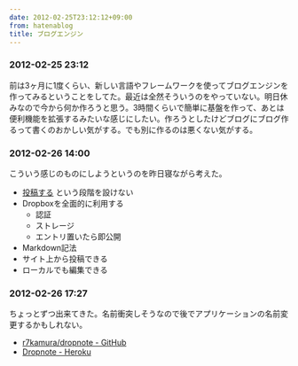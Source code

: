 ```yaml
---
date: 2012-02-25T23:12:12+09:00
from: hatenablog
title: ブログエンジン
---
```

### 2012-02-25 23:12

前は3ヶ月に1度くらい、新しい言語やフレームワークを使ってブログエンジンを作ってみるということをしてた。最近は全然そういうのをやっていない。明日休みなので今から何か作ろうと思う。3時間くらいで簡単に基盤を作って、あとは便利機能を拡張するみたいな感じにしたい。作ろうとしたけどブログにブログ作るって書くのおかしい気がする。でも別に作るのは悪くない気がする。

### 2012-02-26 14:00

こういう感じのものにしようというのを昨日寝ながら考えた。

- [投稿する](http://r7kamura.hatenablog.com/entry/2012/02/24/223732) という段階を設けない
- Dropboxを全面的に利用する
  - 認証
  - ストレージ
  - エントリ置いたら即公開
- Markdown記法
- サイト上から投稿できる
- ローカルでも編集できる

### 2012-02-26 17:27

ちょっとずつ出来てきた。名前衝突しそうなので後でアプリケーションの名前変更するかもしれない。

- [r7kamura/dropnote - GitHub](https://github.com/r7kamura/dropnote)
- [Dropnote - Heroku](http://dropnotes.heroku.com/)

